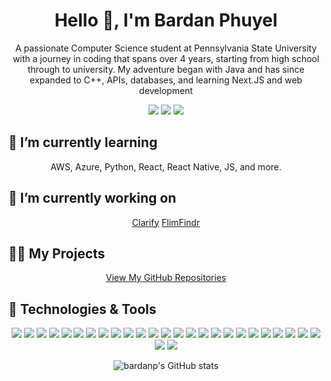 <h1 align="center">Hello 👋, I'm Bardan Phuyel</h1>

<p align="center">
A passionate Computer Science student at Pennsylvania State University with a journey in coding that spans over 4 years, starting from high school through to university. My adventure began with Java and has since expanded to C++, APIs, databases, and learning Next.JS and web development
</p>

<p align="center">
  <a href="mailto:me@bardanp.com"><img src="https://img.shields.io/badge/Email-me@bardanp.com-blue?style=flat-square&logo=gmail"></a>
  <a href="https://github.com/bardanp"><img src="https://img.shields.io/badge/GitHub-bardanp-lightgrey?style=flat-square&logo=github"></a>
  <a href="https://linkedin.com/in/bardanp"><img src="https://img.shields.io/badge/LinkedIn-bardanp-blue?style=flat-square&logo=linkedin"></a>
</p>

<h2 >🌱 I’m currently learning</h2>
<p align="center">
  AWS, Azure, Python, React, React Native, JS, and more.
</p>

<h2 >🔭 I’m currently working on</h2>
<p align="center">
  <a href="https://clarify.bardanp.com/">Clarify</a>
  <a href="https://github.com/bardanp/FlimFindr">FlimFindr</a>
</p>

<h2 >👨‍💻 My Projects</h2>
<p align="center">
  <a href="https://github.com/bardanp">View My GitHub Repositories</a>
</p>

## 🔧 Technologies & Tools
<p align="center">
  <!-- Android -->
  <img src="https://img.shields.io/badge/Android-3DDC84?style=for-the-badge&logo=android&logoColor=white">
  <!-- AWS -->
  <img src="https://img.shields.io/badge/AWS-FF9900?style=for-the-badge&logo=amazonaws&logoColor=white">
  <!-- Azure -->
  <img src="https://img.shields.io/badge/Azure-0089D6?style=for-the-badge&logo=microsoftazure&logoColor=white">
  <!-- Bootstrap -->
  <img src="https://img.shields.io/badge/Bootstrap-7952B3?style=for-the-badge&logo=bootstrap&logoColor=white">
  <!-- C++ -->
  <img src="https://img.shields.io/badge/C++-00599C?style=for-the-badge&logo=cplusplus&logoColor=white">
  <!-- CSS3 -->
  <img src="https://img.shields.io/badge/CSS3-1572B6?style=for-the-badge&logo=css3&logoColor=white">
  <!-- Django -->
  <img src="https://img.shields.io/badge/Django-092E20?style=for-the-badge&logo=django&logoColor=white">
  <!-- Docker -->
  <img src="https://img.shields.io/badge/Docker-2496ED?style=for-the-badge&logo=docker&logoColor=white">
  <!-- Figma -->
  <img src="https://img.shields.io/badge/Figma-F24E1E?style=for-the-badge&logo=figma&logoColor=white">
  <!-- Firebase -->
  <img src="https://img.shields.io/badge/Firebase-FFCA28?style=for-the-badge&logo=firebase&logoColor=white">
  <!-- Flask -->
  <img src="https://img.shields.io/badge/Flask-000000?style=for-the-badge&logo=flask&logoColor=white">
  <!-- Git -->
  <img src="https://img.shields.io/badge/Git-F05032?style=for-the-badge&logo=git&logoColor=white">
  <!-- HTML5 -->
  <img src="https://img.shields.io/badge/HTML5-E34F26?style=for-the-badge&logo=html5&logoColor=white">
  <!-- Illustrator -->
  <img src="https://img.shields.io/badge/Illustrator-FF9A00?style=for-the-badge&logo=adobeillustrator&logoColor=white">
  <!-- Java -->
  <img src="https://img.shields.io/badge/Java-007396?style=for-the-badge&logo=java&logoColor=white">
  <!-- JavaScript -->
  <img src="https://img.shields.io/badge/JavaScript-F7DF1E?style=for-the-badge&logo=javascript&logoColor=black">
  <!-- MySQL -->
  <img src="https://img.shields.io/badge/MySQL-4479A1?style=for-the-badge&logo=mysql&logoColor=white">
  <!-- Node.js -->
  <img src="https://img.shields.io/badge/Node.js-339933?style=for-the-badge&logo=nodedotjs&logoColor=white">
  <!-- Oracle -->
  <img src="https://img.shields.io/badge/Oracle-F80000?style=for-the-badge&logo=oracle&logoColor=white">
  <!-- Pandas -->
  <img src="https://img.shields.io/badge/Pandas-150458?style=for-the-badge&logo=pandas&logoColor=white">
  <!-- Photoshop -->
  <img src="https://img.shields.io/badge/Photoshop-31A8FF?style=for-the-badge&logo=adobephotoshop&logoColor=black">
  <!-- Python -->
  <img src="https://img.shields.io/badge/Python-3776AB?style=for-the-badge&logo=python&logoColor=white">
  <!-- React -->
  <img src="https://img.shields.io/badge/React-20232A?style=for-the-badge&logo=react&logoColor=61DAFB">
  <!-- React Native -->
  <img src="https://img.shields.io/badge/React_Native-20232A?style=for-the-badge&logo=react&logoColor=61DAFB">
  <!-- Scikit Learn -->
  <img src="https://img.shields.io/badge/Scikit_Learn-F7931E?style=for-the-badge&logo=scikitlearn&logoColor=white">
  <!-- Seaborn -->
  <img src="https://img.shields.io/badge/Seaborn-3776AB?style=for-the-badge&logo=seaborn&logoColor=white">
  <!-- Tailwind CSS -->
  <img src="https://img.shields.io/badge/Tailwind_CSS-06B6D4?style=for-the-badge&logo=tailwindcss&logoColor=white">
</p>

<p align="center">
  <img src="https://github-readme-stats.vercel.app/api/top-langs/?username=bardanp&show_icons=true&theme=radical&layout=compact" alt="bardanp's GitHub stats"/>
</p>
